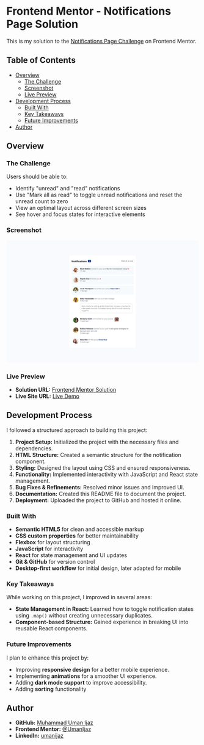 # Frontend Mentor - Notifications Page Solution

This is my solution to the [Notifications Page Challenge](https://www.frontendmentor.io/challenges/notifications-page-DqK5QAmKbC) on Frontend Mentor.

## Table of Contents

- [Overview](#overview)
  - [The Challenge](#the-challenge)
  - [Screenshot](#screenshot)
  - [Live Preview](#live-preview)
- [Development Process](#development-process)
  - [Built With](#built-with)
  - [Key Takeaways](#key-takeaways)
  - [Future Improvements](#future-improvements)
- [Author](#author)

## Overview

### The Challenge

Users should be able to:

- Identify "unread" and "read" notifications
- Use "Mark all as read" to toggle unread notifications and reset the unread count to zero
- View an optimal layout across different screen sizes
- See hover and focus states for interactive elements

### Screenshot

![Project Screenshot](./screenshot.png)

### Live Preview

- **Solution URL:** [Frontend Mentor Solution](https://www.frontendmentor.io/solutions/your-solution-url)
- **Live Site URL:** [Live Demo](https://your-live-site-url.com)

## Development Process

I followed a structured approach to building this project:

1. **Project Setup:** Initialized the project with the necessary files and dependencies.
2. **HTML Structure:** Created a semantic structure for the notification component.
3. **Styling:** Designed the layout using CSS and ensured responsiveness.
4. **Functionality:** Implemented interactivity with JavaScript and React state management.
5. **Bug Fixes & Refinements:** Resolved minor issues and improved UI.
6. **Documentation:** Created this README file to document the project.
7. **Deployment:** Uploaded the project to GitHub and hosted it online.

### Built With

- **Semantic HTML5** for clean and accessible markup
- **CSS custom properties** for better maintainability
- **Flexbox** for layout structuring
- **JavaScript** for interactivity
- **React** for state management and UI updates
- **Git & GitHub** for version control
- **Desktop-first workflow** for initial design, later adapted for mobile

### Key Takeaways

While working on this project, I improved in several areas:

- **State Management in React:** Learned how to toggle notification states using `.map()` without creating unnecessary duplicates.
- **Component-based Structure:** Gained experience in breaking UI into reusable React components.

### Future Improvements

I plan to enhance this project by:

- Improving **responsive design** for a better mobile experience.
- Implementing **animations** for a smoother UI experience.
- Adding **dark mode support** to improve accessibility.
- Adding **sorting** functionality

## Author

- **GitHub:** [Muhammad Uman Ijaz](https://github.com/UmanIjaz)
- **Frontend Mentor:** [@UmanIjaz](https://www.frontendmentor.io/profile/UmanIjaz)
- **LinkedIn:** [umanijaz](https://www.linkedin.com/in/umanijaz/)
